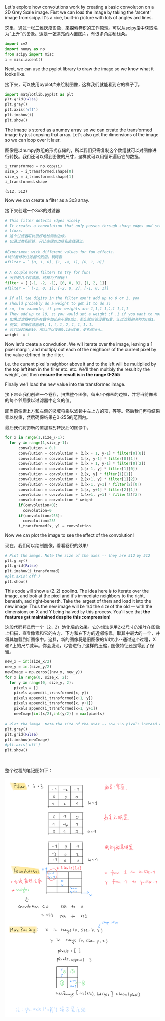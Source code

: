 Let's explore how convolutions work by creating a basic convolution on a 2D Grey Scale image. First we can load the image by taking the 'ascent' image from scipy. It's a nice, built-in picture with lots of angles and lines. 

这里，通过一张二维灰度图像，来探索卷积的工作原理。可以从scipy库中获取名为"上升"的图像。这是一张漂亮的内置图片，有很多角度和线条。


```python
import cv2
import numpy as np
from scipy import misc
i = misc.ascent()

```

Next, we can use the pyplot library to draw the image so we know what it looks like.

接下来，可以使用pyplot库来绘制图像，这样我们就能看到它的样子了。


```python
import matplotlib.pyplot as plt
plt.grid(False)
plt.gray()
plt.axis('off')
plt.imshow(i)
plt.show()
```

The image is stored as a numpy array, so we can create the transformed image by just copying that array. Let's also get the dimensions of the image so we can loop over it later. 

图像是以numpy数组的形式存储的，所以我们只需复制这个数组就可以对图像进行转换。我们还可以得到图像的尺寸，这样就可以用循环遍历它的数据。


```python
i_transformed = np.copy(i)
size_x = i_transformed.shape[0]
size_y = i_transformed.shape[1]
i_transformed.shape
```




    (512, 512)



Now we can create a filter as a 3x3 array. 

接下来创建一个3x3的过滤器


```python
# This filter detects edges nicely
# It creates a convolution that only passes through sharp edges and straight
# lines.
# 这个过滤器可以很好地检测到边缘。
# 它通过卷积运算，只让尖锐的边缘和直线通过。

#Experiment with different values for fun effects.
#试试看修改过滤器的数值，玩玩看
#filter = [ [0, 1, 0], [1, -4, 1], [0, 1, 0]]

# A couple more filters to try for fun!
# 另外的几个过滤器，纯粹为了好玩！
filter = [ [-1, -2, -1], [0, 0, 0], [1, 2, 1]]
#filter = [ [-1, 0, 1], [-2, 0, 2], [-1, 0, 1]]

# If all the digits in the filter don't add up to 0 or 1, you 
# should probably do a weight to get it to do so
# so, for example, if your weights are 1,1,1 1,2,1 1,1,1
# They add up to 10, so you would set a weight of .1 if you want to normalize them
# 如果过滤器中的所有数字加起来不是0或1，那么就应该设置权重，让过滤器的总和为0或1。
# 例如，如果过滤器是1，1，1，1，2，1，1，1，1。
# 它们加起来是10，所以可以设置0.1的权重，使它标准化。
weight  = 1
```

Now let's create a convolution. We will iterate over the image, leaving a 1 pixel margin, and multiply out each of the neighbors of the current pixel by the value defined in the filter. 

i.e. the current pixel's neighbor above it and to the left will be multiplied by the top left item in the filter etc. etc. We'll then multiply the result by the weight, and then **ensure the result is in the range 0-255**

Finally we'll load the new value into the transformed image. 

接下来让我们创建一个卷积，扫描整个图像，留出1个像素的边框，并将当前像素的每个邻居乘以过滤器中定义的值。

即当前像素上方和左侧的邻域将乘以滤镜中左上方的项，等等。然后我们再将结果乘以权重，然后确保结果在0-255的范围内。

最后我们将把新的值加载到转换后的图像中。


```python
for x in range(1,size_x-1):
  for y in range(1,size_y-1):
      convolution = 0.0
      convolution = convolution + (i[x - 1, y-1] * filter[0][0])
      convolution = convolution + (i[x, y-1] * filter[0][1])
      convolution = convolution + (i[x + 1, y-1] * filter[0][2])
      convolution = convolution + (i[x-1, y] * filter[1][0])
      convolution = convolution + (i[x, y] * filter[1][1])
      convolution = convolution + (i[x+1, y] * filter[1][2])
      convolution = convolution + (i[x-1, y+1] * filter[2][0])
      convolution = convolution + (i[x, y+1] * filter[2][1])
      convolution = convolution + (i[x+1, y+1] * filter[2][2])
      convolution = convolution * weight
      if(convolution<0):
        convolution=0
      if(convolution>255):
        convolution=255
      i_transformed[x, y] = convolution
```

Now we can plot the image to see the effect of the convolution!

现在，我们可以绘制图像，看看卷积的效果!


```python
# Plot the image. Note the size of the axes -- they are 512 by 512
plt.gray()
plt.grid(False)
plt.imshow(i_transformed)
#plt.axis('off')
plt.show()   
```

This code will show a (2, 2) pooling. The idea here is to iterate over the image, and look at the pixel and it's immediate neighbors to the right, beneath, and right-beneath. Take the largest of them and load it into the new image. Thus the new image will be 1/4 the size of the old -- with the dimensions on X and Y being halved by this process. You'll see that **the features get maintained despite this compression!**

这段代码将显示一个（2，2）池化后的效果。它的想法是用2x2尺寸的矩阵在图像上扫描，查看像素和它的右方、下方和右下方的近邻像素。取其中最大的一个，并将其加载到新图像中。这样，新的图像将是旧图像的1/4大小--通过这个过程，X和Y上的尺寸减半。你会发现，尽管进行了这样的压缩，图像特征还是得到了保留。


```python
new_x = int(size_x/2)
new_y = int(size_y/2)
newImage = np.zeros((new_x, new_y))
for x in range(0, size_x, 2):
  for y in range(0, size_y, 2):
    pixels = []
    pixels.append(i_transformed[x, y])
    pixels.append(i_transformed[x+1, y])
    pixels.append(i_transformed[x, y+1])
    pixels.append(i_transformed[x+1, y+1])
    newImage[int(x/2),int(y/2)] = max(pixels)

# Plot the image. Note the size of the axes -- now 256 pixels instead of 512
plt.gray()
plt.grid(False)
plt.imshow(newImage)
#plt.axis('off')
plt.show()      
    
    
```

整个过程的笔记图如下：

![c3p7](https://github.com/MinxuanQin/pics/blob/master/tensorflow_prac/c3p7_note.PNG)
